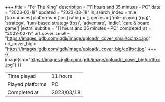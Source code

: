 +++
title = "For The King"
description = "11 hours and 35 minutes - PC"
date = "2023-03-18"
updated = "2023-03-18"
in_search_index = true
[taxonomies]
platforms = ['pc']
rating = []
genres = ['role-playing (rpg)', 'strategy', 'turn-based strategy (tbs)', 'adventure', 'indie', 'card & board game']
[extra]
subtitle = "11 hours and 35 minutes - PC"
completed_at = "2023-03-18"
url_cover_small = "https://images.igdb.com/igdb/image/upload/t_cover_small/co1hxc.jpg"
url_cover_big = "https://images.igdb.com/igdb/image/upload/t_cover_big/co1hxc.jpg"
+++
{{ image(src="https://images.igdb.com/igdb/image/upload/t_cover_big/co1hxc.jpg") }}

|              |            |
| ------------ | ---------- |
| Time played  | 11 hours |
| Played platforms    | PC |
| Completed at | 2023/03/18 |


